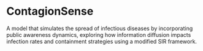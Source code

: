 # ContagionSense
A model that simulates the spread of infectious diseases by incorporating public awareness dynamics, exploring how information diffusion impacts infection rates and containment strategies using a modified SIR framework.
